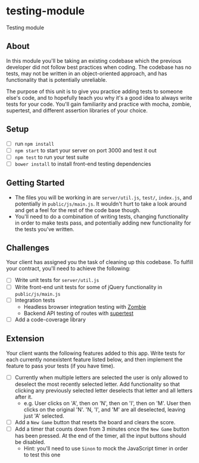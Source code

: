 # testing-module
Testing module

## About
In this module you'll be taking an existing codebase which the previous developer did not follow best practices when coding. The codebase has no tests, may not be written in an object-oriented approach, and has functionality that is potentially unreliable.

The purpose of this unit is to give you practice adding tests to someone else's code, and to hopefully teach you why it's a good idea to always write tests for your code. You'll gain familiarity and practice with mocha, zombie, supertest, and different assertion libraries of your choice.

## Setup
- [ ] run `npm install`
- [ ] `npm start` to start your server on port 3000 and test it out
- [ ] `npm test` to run your test suite
- [ ] `bower install` to install front-end testing dependencies

## Getting Started
- The files you will be working in are `server/util.js`, `test/`, `index.js`, and potentially in `public/js/main.js`. It wouldn't hurt to take a look around and get a feel for the rest of the code base though.
- You'll need to do a combination of writing tests, changing functionality in order to make tests pass, and potentially adding new functionality for the tests you've written.

## Challenges
Your client has assigned you the task of cleaning up this codebase. To fulfill your contract, you'll need to achieve the following:
  - [ ] Write unit tests for `server/util.js`
  - [ ] Write front-end unit tests for some of jQuery functionality in `public/js/main.js`
  - [ ] Integration tests
    - Headless browser integration testing with [Zombie](http://zombie.js.org/)
    - Backend API testing of routes with [supertest](https://github.com/visionmedia/supertest)
  - [ ] Add a code-coverage library

## Extension
Your client wants the following features added to this app. Write tests for each currently nonexistent feature listed below, and then implement the feature to pass your tests (if you have time).
  - [ ] Currently when multiple letters are selected the user is only allowed to deselect the most recently selected letter. Add functionality so that clicking any previously selected letter deselects that letter and all letters after it.
    - e.g. User clicks on 'A', then on 'N', then on 'I', then on 'M'. User then clicks on the original 'N'. 'N, 'I', and 'M' are all deselected, leaving just 'A' selected.
  - [ ] Add a `New Game` button that resets the board and clears the score.
  - [ ] Add a timer that counts down from 3 minutes once the `New Game` button has been pressed. At the end of the timer, all the input buttons should be disabled.
    - Hint: you'll need to use `Sinon` to mock the JavaScript timer in order to test this one
